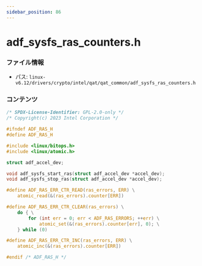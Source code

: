 ```yaml
---
sidebar_position: 86
---
```

# adf_sysfs_ras_counters.h

### ファイル情報

- パス: `linux-v6.12/drivers/crypto/intel/qat/qat_common/adf_sysfs_ras_counters.h`

### コンテンツ

```h
/* SPDX-License-Identifier: GPL-2.0-only */
/* Copyright(c) 2023 Intel Corporation */

#ifndef ADF_RAS_H
#define ADF_RAS_H

#include <linux/bitops.h>
#include <linux/atomic.h>

struct adf_accel_dev;

void adf_sysfs_start_ras(struct adf_accel_dev *accel_dev);
void adf_sysfs_stop_ras(struct adf_accel_dev *accel_dev);

#define ADF_RAS_ERR_CTR_READ(ras_errors, ERR) \
	atomic_read(&(ras_errors).counter[ERR])

#define ADF_RAS_ERR_CTR_CLEAR(ras_errors) \
	do { \
		for (int err = 0; err < ADF_RAS_ERRORS; ++err) \
			atomic_set(&(ras_errors).counter[err], 0); \
	} while (0)

#define ADF_RAS_ERR_CTR_INC(ras_errors, ERR) \
	atomic_inc(&(ras_errors).counter[ERR])

#endif /* ADF_RAS_H */

```

